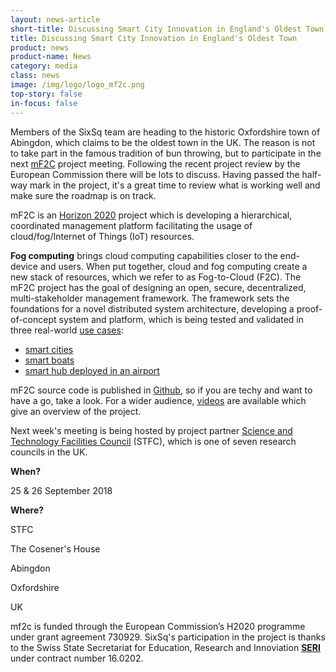 ```yaml
---
layout: news-article
short-title: Discussing Smart City Innovation in England's Oldest Town
title: Discussing Smart City Innovation in England's Oldest Town
product: news
product-name: News
category: media
class: news
image: /img/logo/logo_mf2c.png
top-story: false	
in-focus: false
---
```


Members of the SixSq team are heading to the historic Oxfordshire town of Abingdon, which claims to be the oldest town in the UK. The reason is not to take part in the famous tradition of bun throwing, but to participate in the next [mF2C](http://www.mf2c-project.eu/) project meeting. Following the recent project review by the European Commission there will be lots to discuss. Having passed the half-way mark in the project, it's a great time to review what is working well and make sure the roadmap is on track.

mF2C is  an [Horizon 2020](https://ec.europa.eu/programmes/horizon2020/en/) project which is developing a hierarchical, coordinated management platform facilitating the usage of cloud/fog/Internet of Things (IoT) resources.

**Fog computing** brings cloud computing capabilities closer to the end-device and users. When put together, cloud and fog computing create a new stack of resources, which we refer to as Fog-to-Cloud (F2C). The mF2C project has the goal of designing an open, secure, decentralized, multi-stakeholder management framework. The framework sets the foundations for a novel distributed system architecture, developing a proof-of-concept system and platform, which is being tested and validated in three real-world [use cases](http://www.mf2c-project.eu/use-cases/):

- [smart cities](http://www.mf2c-project.eu/use-case-1-emergency-situation-management-in-smart-city-esm/)
- [smart boats](http://www.mf2c-project.eu/use-case-2-sentinel-smart-boat-use-case/)
- [smart hub deployed in an airport](http://www.mf2c-project.eu/use-case-3-the-smart-fog-hub-service-in-airports/)



mF2C source code is published in [Github](https://github.com/mF2C/), so if you are techy and want to have a go, take a look. For a wider audience, [videos](https://www.youtube.com/channel/UCHLm6stUM9UaOw66Qn3dwdQ/featured) are available which give an overview of the project.

Next week's meeting is being hosted by project partner [Science and Technology Facilities Council](https://stfc.ukri.org/) (STFC), which is one of seven research councils in the UK. 

**When?**

25 & 26 September 2018

**Where?** 

STFC

The Cosener's House

Abingdon

Oxfordshire 

UK


mf2c is funded through the European Commission’s H2020 programme under grant agreement 730929. SixSq's participation in the project is thanks to the Swiss State Secretariat for Education, Research and Innoviation **[SERI](https://www.sbfi.admin.ch/sbfi/en/home.html)** under contract number 16.0202.



